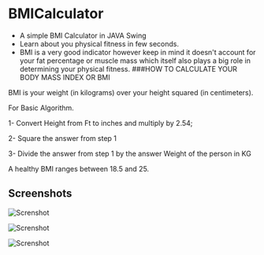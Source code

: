 # BMICalculator
- A simple BMI Calculator in JAVA Swing
- Learn about you physical fitness in few seconds.
- BMI is a very good indicator however keep in mind it doesn't account for your fat percentage or muscle mass
  which itself also plays a big role in determining your physical fitness.
###HOW TO CALCULATE YOUR BODY MASS INDEX OR BMI

BMI is your weight (in kilograms) over your height squared (in centimeters).

For Basic Algorithm.

1- Convert Height from Ft to inches and multiply by 2.54;


2- Square the answer from step 1


3- Divide the answer from step 1 by the answer Weight of the person in KG


A healthy BMI ranges between 18.5 and 25.



## Screenshots

![Screnshot](https://github.com/devyash/BMICalculator/blob/master/Screenshots/BMI%201.png)

![Screnshot](https://github.com/devyash/BMICalculator/blob/master/Screenshots/BMI%202.png)


![Screnshot](https://github.com/devyash/BMICalculator/blob/master/Screenshots/BMI%203.png)
